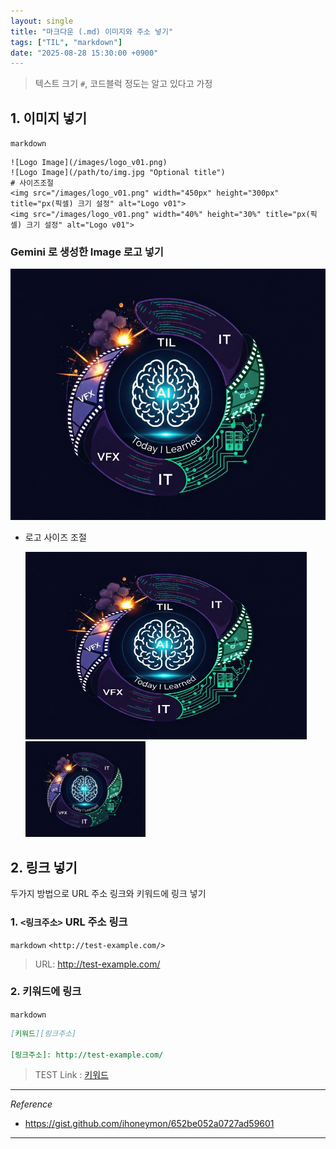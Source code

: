 ```yaml
---
layout: single
title: "마크다운 (.md) 이미지와 주소 넣기"
tags: ["TIL", "markdown"]
date: "2025-08-28 15:30:00 +0900"
---
```

> 텍스트 크기 `#`, 코드블럭 정도는 알고 있다고 가정

## 1. 이미지 넣기

`markdown`
```
![Logo Image](/images/logo_v01.png)
![Logo Image](/path/to/img.jpg "Optional title")
# 사이즈조절
<img src="/images/logo_v01.png" width="450px" height="300px" title="px(픽셀) 크기 설정" alt="Logo v01">
<img src="/images/logo_v01.png" width="40%" height="30%" title="px(픽셀) 크기 설정" alt="Logo v01">
```

### Gemini 로 생성한 Image 로고 넣기
![Logo Image](/assets/images/logo_v01.png "Logo")

* 로고 사이즈 조절

    <img src="/assets/images/logo_v01.png" width="450px" height="300px" title="px(픽셀) 크기 설정" alt="Logo v01">
    <img src="/assets/images/logo_v01.png" width="40%" height="30%" title="px(픽셀) 크기 설정" alt="Logo v01">


## 2. 링크 넣기
두가지 방법으로 URL 주소 링크와 키워드에 링크 넣기

### 1. `<링크주소>` URL 주소 링크

`markdown` `<http://test-example.com/>`

> URL: <http://test-example.com/>


### 2. 키워드에 링크

`markdown`
```markdown
[키워드][링크주소]

[링크주소]: http://test-example.com/
```

> TEST Link : [키워드][링크주소]

[링크주소]: http://test-example.com/


---
*Reference*

* <https://gist.github.com/ihoneymon/652be052a0727ad59601>

---